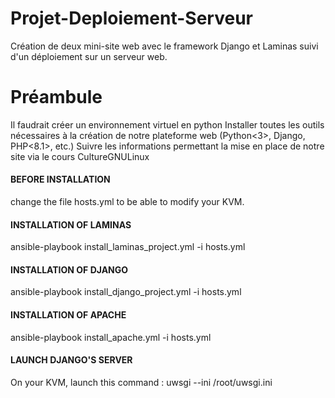 # Projet-Deploiement-Serveur
Création de deux mini-site web avec le framework Django et Laminas suivi d'un déploiement sur un serveur web. 

# Préambule
Il faudrait créer un environnement virtuel en python
Installer toutes les outils nécessaires à la création de notre plateforme web (Python<3>, Django, PHP<8.1>, etc.)
Suivre les informations permettant la mise en place de notre site via le cours CultureGNULinux

#### BEFORE INSTALLATION
change the file hosts.yml to be able to modify your KVM.

#### INSTALLATION OF LAMINAS
ansible-playbook install_laminas_project.yml -i hosts.yml

#### INSTALLATION OF DJANGO
ansible-playbook install_django_project.yml -i hosts.yml

#### INSTALLATION OF APACHE
ansible-playbook install_apache.yml -i hosts.yml

#### LAUNCH DJANGO'S SERVER
On your KVM, launch this command :
uwsgi --ini /root/uwsgi.ini
